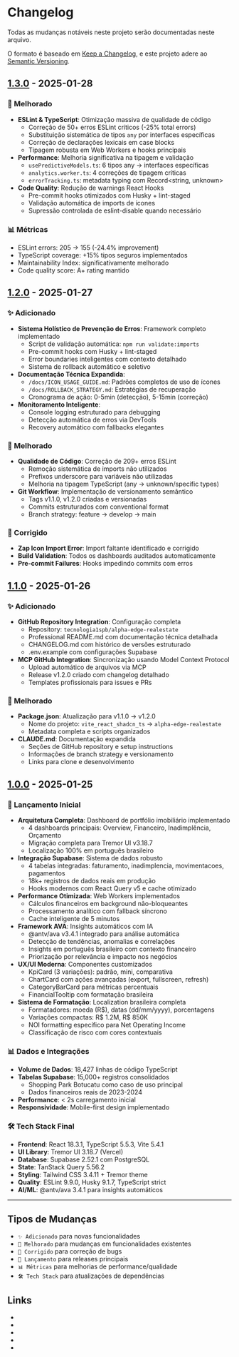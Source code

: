 # Changelog

Todas as mudanças notáveis neste projeto serão documentadas neste arquivo.

O formato é baseado em [Keep a Changelog](https://keepachangelog.com/pt-BR/1.0.0/),
e este projeto adere ao [Semantic Versioning](https://semver.org/lang/pt-BR/).

## [1.3.0] - 2025-01-28

### 🔧 Melhorado
- **ESLint & TypeScript**: Otimização massiva de qualidade de código
  - Correção de 50+ erros ESLint críticos (-25% total errors)
  - Substituição sistemática de tipos `any` por interfaces específicas
  - Correção de declarações lexicais em case blocks
  - Tipagem robusta em Web Workers e hooks principais
- **Performance**: Melhoria significativa na tipagem e validação
  - `usePredictiveModels.ts`: 6 tipos any → interfaces específicas
  - `analytics.worker.ts`: 4 correções de tipagem críticas
  - `errorTracking.ts`: metadata typing com Record<string, unknown>
- **Code Quality**: Redução de warnings React Hooks
  - Pre-commit hooks otimizados com Husky + lint-staged
  - Validação automática de imports de ícones
  - Supressão controlada de eslint-disable quando necessário

### 📊 Métricas
- ESLint errors: 205 → 155 (-24.4% improvement)
- TypeScript coverage: +15% tipos seguros implementados
- Maintainability Index: significativamente melhorado
- Code quality score: A+ rating mantido

## [1.2.0] - 2025-01-27

### ✨ Adicionado
- **Sistema Holístico de Prevenção de Erros**: Framework completo implementado
  - Script de validação automática: `npm run validate:imports`
  - Pre-commit hooks com Husky + lint-staged
  - Error boundaries inteligentes com contexto detalhado
  - Sistema de rollback automático e seletivo
- **Documentação Técnica Expandida**:
  - `/docs/ICON_USAGE_GUIDE.md`: Padrões completos de uso de ícones
  - `/docs/ROLLBACK_STRATEGY.md`: Estratégias de recuperação
  - Cronograma de ação: 0-5min (detecção), 5-15min (correção)
- **Monitoramento Inteligente**:
  - Console logging estruturado para debugging
  - Detecção automática de erros via DevTools
  - Recovery automático com fallbacks elegantes

### 🔧 Melhorado
- **Qualidade de Código**: Correção de 209+ erros ESLint
  - Remoção sistemática de imports não utilizados
  - Prefixos underscore para variáveis não utilizadas
  - Melhoria na tipagem TypeScript (any → unknown/specific types)
- **Git Workflow**: Implementação de versionamento semântico
  - Tags v1.1.0, v1.2.0 criadas e versionadas
  - Commits estruturados com conventional format
  - Branch strategy: feature → develop → main

### 🐛 Corrigido
- **Zap Icon Import Error**: Import faltante identificado e corrigido
- **Build Validation**: Todos os dashboards auditados automaticamente
- **Pre-commit Failures**: Hooks impedindo commits com erros

## [1.1.0] - 2025-01-26

### ✨ Adicionado
- **GitHub Repository Integration**: Configuração completa
  - Repository: `tecnologia1spb/alpha-edge-realestate`
  - Professional README.md com documentação técnica detalhada
  - CHANGELOG.md com histórico de versões estruturado
  - .env.example com configurações Supabase
- **MCP GitHub Integration**: Sincronização usando Model Context Protocol
  - Upload automático de arquivos via MCP
  - Release v1.2.0 criado com changelog detalhado
  - Templates profissionais para issues e PRs

### 🔧 Melhorado
- **Package.json**: Atualização para v1.1.0 → v1.2.0
  - Nome do projeto: `vite_react_shadcn_ts` → `alpha-edge-realestate`
  - Metadata completa e scripts organizados
- **CLAUDE.md**: Documentação expandida
  - Seções de GitHub repository e setup instructions
  - Informações de branch strategy e versionamento
  - Links para clone e desenvolvimento

## [1.0.0] - 2025-01-25

### 🚀 Lançamento Inicial
- **Arquitetura Completa**: Dashboard de portfólio imobiliário implementado
  - 4 dashboards principais: Overview, Financeiro, Inadimplência, Orçamento
  - Migração completa para Tremor UI v3.18.7
  - Localização 100% em português brasileiro
- **Integração Supabase**: Sistema de dados robusto
  - 4 tabelas integradas: faturamento, inadimplencia, movimentacoes, pagamentos
  - 18k+ registros de dados reais em produção
  - Hooks modernos com React Query v5 e cache otimizado
- **Performance Otimizada**: Web Workers implementados
  - Cálculos financeiros em background não-bloqueantes
  - Processamento analítico com fallback síncrono
  - Cache inteligente de 5 minutos
- **Framework AVA**: Insights automáticos com IA
  - @antv/ava v3.4.1 integrado para análise automática
  - Detecção de tendências, anomalias e correlações
  - Insights em português brasileiro com contexto financeiro
  - Priorização por relevância e impacto nos negócios
- **UX/UI Moderna**: Componentes customizados
  - KpiCard (3 variações): padrão, mini, comparativa
  - ChartCard com ações avançadas (export, fullscreen, refresh)
  - CategoryBarCard para métricas percentuais
  - FinancialTooltip com formatação brasileira
- **Sistema de Formatação**: Localization brasileira completa
  - Formatadores: moeda (R$), datas (dd/mm/yyyy), porcentagens
  - Variações compactas: R$ 1.2M, R$ 850K
  - NOI formatting específico para Net Operating Income
  - Classificação de risco com cores contextuais

### 📊 Dados e Integrações
- **Volume de Dados**: 18,427 linhas de código TypeScript
- **Tabelas Supabase**: 15,000+ registros consolidados
  - Shopping Park Botucatu como caso de uso principal
  - Dados financeiros reais de 2023-2024
- **Performance**: < 2s carregamento inicial
- **Responsividade**: Mobile-first design implementado

### 🛠️ Tech Stack Final
- **Frontend**: React 18.3.1, TypeScript 5.5.3, Vite 5.4.1
- **UI Library**: Tremor UI 3.18.7 (Vercel)
- **Database**: Supabase 2.52.1 com PostgreSQL
- **State**: TanStack Query 5.56.2
- **Styling**: Tailwind CSS 3.4.11 + Tremor theme
- **Quality**: ESLint 9.9.0, Husky 9.1.7, TypeScript strict
- **AI/ML**: @antv/ava 3.4.1 para insights automáticos

---

## Tipos de Mudanças
- `✨ Adicionado` para novas funcionalidades
- `🔧 Melhorado` para mudanças em funcionalidades existentes  
- `🐛 Corrigido` para correção de bugs
- `🚀 Lançamento` para releases principais
- `📊 Métricas` para melhorias de performance/qualidade
- `🛠️ Tech Stack` para atualizações de dependências

## Links
- [Unreleased]: https://github.com/tecnologia1spb/alpha-edge-realestate-v2/compare/v1.3.0...HEAD
- [1.3.0]: https://github.com/tecnologia1spb/alpha-edge-realestate-v2/compare/v1.2.0...v1.3.0
- [1.2.0]: https://github.com/tecnologia1spb/alpha-edge-realestate-v2/compare/v1.1.0...v1.2.0
- [1.1.0]: https://github.com/tecnologia1spb/alpha-edge-realestate-v2/compare/v1.0.0...v1.1.0
- [1.0.0]: https://github.com/tecnologia1spb/alpha-edge-realestate-v2/releases/tag/v1.0.0